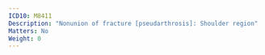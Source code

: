```yaml
---
ICD10: M8411
Description: "Nonunion of fracture [pseudarthrosis]: Shoulder region"
Matters: No
Weight: 0
---
```



